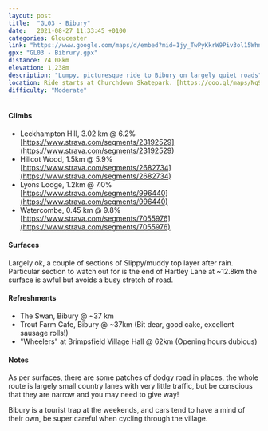 ```yaml
---
layout: post
title:  "GL03 - Bibury"
date:   2021-08-27 11:33:45 +0100
categories: Gloucester
link: "https://www.google.com/maps/d/embed?mid=1jy_TwPyKkrW9Piv3ol15WhnUYVY1GaDV"
gpx: "GL03 - Bibrury.gpx"
distance: 74.08km 
elevation: 1,238m
description: "Lumpy, picturesque ride to Bibury on largely quiet roads"
location: Ride starts at Churchdown Skatepark. [https://goo.gl/maps/Nq9SiyRjfa4nUGAs9](https://goo.gl/maps/Nq9SiyRjfa4nUGAs9). Free Parking Available
difficulty: "Moderate"
---
```




#### Climbs

- Leckhampton Hill, 3.02 km @ 6.2% [https://www.strava.com/segments/23192529](https://www.strava.com/segments/23192529)
- Hillcot Wood, 1.5km @ 5.9% [https://www.strava.com/segments/2682734](https://www.strava.com/segments/2682734)
- Lyons Lodge, 1.2km @ 7.0% [https://www.strava.com/segments/996440](https://www.strava.com/segments/996440)
- Watercombe, 0.45 km @ 9.8% [https://www.strava.com/segments/7055976](https://www.strava.com/segments/7055976)

#### Surfaces

Largely ok, a couple of sections of Slippy/muddy top layer after rain. Particular section to watch out for is the end of Hartley Lane at ~12.8km the surface is awful but avoids a busy stretch of road.

#### Refreshments

- The Swan, Bibury @ ~37 km
- Trout Farm Cafe, Bibury @ ~37km (Bit dear, good cake, excellent sausage rolls!)
- "Wheelers" at Brimpsfield Village Hall @ 62km (Opening hours dubious)

#### Notes

As per surfaces, there are some patches of dodgy road in places, the whole route is largely small country lanes with very little traffic, but be conscious that they are narrow and you may need to give way!

Bibury is a tourist trap at the weekends, and cars tend to have a mind of their own, be super careful when cycling through the village.